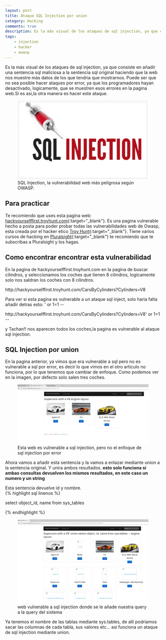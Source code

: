 ```yaml
---
layout: post
title: Ataque SQL Injection por union
category: Hacking
comments: true
description: Es la más visual de los ataques de sql injection, ya que consiste en añadir una sentencia sql maliciosa a la sentencia sql original haciendo que la web nos muestre más datos de los que tendria que mostrarnos.
tags:
    - injection
    - hacker
    - owasp
---
```


Es la más visual de los ataques de sql injection, ya que consiste en añadir una sentencia sql maliciosa a la sentencia sql original haciendo que la web nos muestre más datos de los que tendria que mostrarnos.
Puede ser que no sea posible hacer ataques por error, ya que los programadores hayan desactivado, logicamente, que se muestren esos errores en la pagina web.Si es asi,la otra manera es hacer este ataque.

<figure>
<img alt="que es sql injection" src="/resources/images/que-es-sql-injection/sql-injection.png"/>
<figcaption>
SQL Injection, la vulnerabilidad web más peligrosa según OWASP. 
</figcaption>
</figure>


## Para practicar

Te recomiendo que uses esta pagina web: [hackyourselffirst.troyhunt.com](http://hackyourselffirst.troyhunt.com){:target="_blank"}. Es una pagina vulnerable hecho a posta para poder probar todas las vulnerabilidades web de Owasp, esta creada por el hacker etico [Troy Hunt](https://www.troyhunt.com/){:target="_blank"}. 
Tiene varios cursos de hacking en [Pluralsight](https://app.pluralsight.com/library/){:target="_blank"} te recomiendo que te subscribas a Pluralsight y los hagas.

## Como encontrar encontrar esta vulnerabilidad

En la pagina de hackyourselffirst.troyhunt.com en la pagina de buscar cilindros, y seleccionamos los coches que tienen 8 cilindros, logicamente solo nos saldran los coches con 8 cilindros.

<div class="info alert">
http://hackyourselffirst.troyhunt.com/CarsByCylinders?Cylinders=V8
</div>

Para ver si esta pagina es vulnerable a un ataque sql inject, solo haria falta añadir detras esto: ' or 1=1 --

<div class="info alert">
http://hackyourselffirst.troyhunt.com/CarsByCylinders?Cylinders=V8' or 1=1 --
</div>

y Tachan!! nos aparecen todos los coches,la pagina es vulnerable al ataque sql injection.


## SQL Injection por union

En la pagina anterior, ya vimos que era vulnerable a sql pero no es vulnerable a sql por error, es decir lo que vimos en el otro articulo no funciona, por lo que tenemos que cambiar de enfoque. Como podemos ver en la imagen, por defecto solo salen tres coches.

<figure>
<img alt="web vulnerable a sql injection" src="/resources/images/injection-union/injection-union1.png"/>
<figcaption>
Esta web es vulnerable a sql injection, pero no el enfoque de sql injection por error
</figcaption>
</figure>

Ahora vamos a añadir esta sentencia y la vamos a enlazar mediante union a la sentencia original. Y unira ambos resultados. __esto solo funciona si ambas consultas devuelven los mismos resultados, en este caso un numero y un string__

<div class="env-header">Esta sentencia devuelve id y nombre.</div>
{% highlight sql linenos %}

select object_id, name from sys_tables

{% endhighlight %}

<figure>
<img alt="web vulnerable a sql injection donde se le añade nuestra query a la query del sistema" src="/resources/images/injection-union/injection-union2.png"/>
<figcaption>
web vulnerable a sql injection donde se le añade nuestra query a la query del sistema
</figcaption>
</figure>

Ya tenemos el nombre de las tablas mediante sys.tables, de alli podriamos sacar las columnas de cada tabla, sus valores etc...   asi funciona un ataque de sql injection mediante union.

